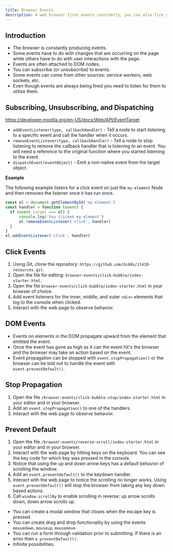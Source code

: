 ```yaml
---
title: Browser Events
description: A web browser fires events constantly, you can also fire your own events, and you can subscribe to the events you care about.
---
```


## Introduction

- The browser is constantly producing events.
- Some events have to do with changes that are occurring on the page while others have to do with user interactions with the page.
- Events are often attached to DOM nodes.
- You can subscribe (or unsubscribe) to events.
- Some events can come from other sources: service workers, web sockets, etc.
- Even though events are always being fired you need to listen for them to utilize them.

## Subscribing, Unsubscribing, and Dispatching

https://developer.mozilla.org/en-US/docs/Web/API/EventTarget

- `addEventListener(type, callbackHandler)` - Tell a node to start listening to a specific event and call the handler when it occurs.
- `removeEventListener(type, callbackHandler)` - Tell a node to stop listening to remove the callback handler that is listening to an event. You will need a reference to the original function where you started listening to the event.
- `dispatchEvent(eventObject)` - Emit a non-native event from the target object.

**Example**

The following example listens for a click event on just the `my-element` Node and then removes the listener once it has run once.

```js
const el = document.getElementById('my-element')
const handler = function (event) {
  if (event.target === el) {
      console.log('You clicked my-element')
      el.removeEventListener('click', handler)
  }
}
el.addEventListener('click', handler)
```

## Click Events

1. Using Git, clone the repository: `https://github.com/Gi60s/it410-resources.git`.
2. Open the file for editing: `browser-events/click-bubble/index-starter.html`.
3. Open the file `browser-events/click-bubble/index-starter.html` in your browser of choice.
4. Add event listeners for the inner, middle, and outer `<div>` elements that log to the console when clicked.
5. Interact with the web page to observe behavior.

## DOM Events

- Events on elements in the DOM propagate upward from the element that emitted the event.
- Once the event has gone as high as it can the event hit's the browser and the browser may take an action based on the event.
- Event propagation can be stopped with `event.stopPropagation()` or the browser can be told not to handle the event with `event.preventDefault()`.

## Stop Propagation

1. Open the file `/browser-events/click-bubble-stop/index-starter.html` in your editor and in your browser.
2. Add an `event.stopPropagation()` to one of the handlers.
3. Interact with the web page to observe behavior.

## Prevent Default

1. Open the file `/browser-events/reverse-scroll/index-starter.html` in your editor and in your browser.
2. Interact with the web page by hitting keys on the keyboard. You can see the key code for which key was pressed in the console.
3. Notice that using the up and down arrow keys has a default behavior of scrolling the window.
4. Add an `event.preventDefault()` to the keydown handler.
5. Interact with the web page to notice the scrolling no longer works. Using `event.preventDefault()` will stop the browser from taking any key down based actions.
6. Call `window.scrollBy` to enable scrolling in reverse: up arrow scrolls down, down arrow scrolls up.

<question-answer q="What are some ideas that you could use browser events for?">

- You can create a modal window that closes when the escape key is pressed.
- You can create drag and drop functionality by using the events `mousedown`, `mouseup`, `mousemove`.
- You can run a form through validation prior to submitting. If there is an error then `e.preventDefault()`.
- Infinite possibilities.

</question-answer>